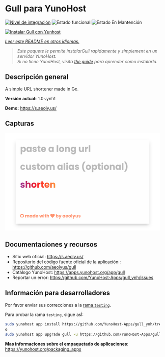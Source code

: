 <!--
Este archivo README esta generado automaticamente<https://github.com/YunoHost/apps/tree/master/tools/readme_generator>
No se debe editar a mano.
-->

# Gull para YunoHost

[![Nivel de integración](https://apps.yunohost.org/badge/integration/gull)](https://ci-apps.yunohost.org/ci/apps/gull/)
![Estado funcional](https://apps.yunohost.org/badge/state/gull)
![Estado En Mantención](https://apps.yunohost.org/badge/maintained/gull)

[![Instalar Gull con Yunhost](https://install-app.yunohost.org/install-with-yunohost.svg)](https://install-app.yunohost.org/?app=gull)

*[Leer este README en otros idiomas.](./ALL_README.md)*

> *Este paquete le permite instalarGull rapidamente y simplement en un servidor YunoHost.*  
> *Si no tiene YunoHost, visita [the guide](https://yunohost.org/install) para aprender como instalarla.*

## Descripción general

A simple URL shortener made in Go.


**Versión actual:** 1.0~ynh1

**Demo:** <https://s.aeoly.us/>

## Capturas

![Captura de Gull](./doc/screenshots/screenshot.png)

## Documentaciones y recursos

- Sitio web oficial: <https://s.aeoly.us/>
- Repositorio del código fuente oficial de la aplicación : <https://github.com/aeolyus/gull>
- Catálogo YunoHost: <https://apps.yunohost.org/app/gull>
- Reportar un error: <https://github.com/YunoHost-Apps/gull_ynh/issues>

## Información para desarrolladores

Por favor enviar sus correcciones a la [rama `testing`](https://github.com/YunoHost-Apps/gull_ynh/tree/testing).

Para probar la rama `testing`, sigue asÍ:

```bash
sudo yunohost app install https://github.com/YunoHost-Apps/gull_ynh/tree/testing --debug
o
sudo yunohost app upgrade gull -u https://github.com/YunoHost-Apps/gull_ynh/tree/testing --debug
```

**Mas informaciones sobre el empaquetado de aplicaciones:** <https://yunohost.org/packaging_apps>
